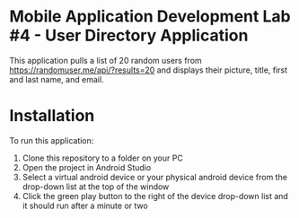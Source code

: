 # Mobile Application Development Lab #4 - User Directory Application
This application pulls a list of 20 random users from https://randomuser.me/api/?results=20 and displays their picture, title, first and last name, and email.

# Installation
To run this application:
1. Clone this repository to a folder on your PC
2. Open the project in Android Studio
3. Select a virtual android device or your physical android device from the drop-down list at the top of the window
4. Click the green play button to the right of the device drop-down list and it should run after a minute or two
